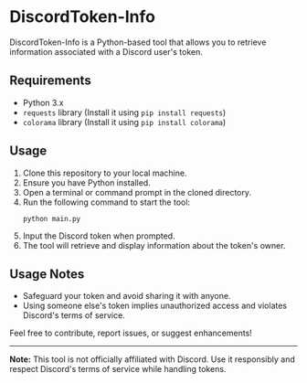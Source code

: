 # DiscordToken-Info

DiscordToken-Info is a Python-based tool that allows you to retrieve information associated with a Discord user's token.

## Requirements
- Python 3.x
- `requests` library (Install it using `pip install requests`)
- `colorama` library (Install it using `pip install colorama`)

## Usage
1. Clone this repository to your local machine.
2. Ensure you have Python installed.
3. Open a terminal or command prompt in the cloned directory.
4. Run the following command to start the tool:
    ```
    python main.py
    ```
5. Input the Discord token when prompted.
6. The tool will retrieve and display information about the token's owner.

## Usage Notes
- Safeguard your token and avoid sharing it with anyone.
- Using someone else's token implies unauthorized access and violates Discord's terms of service.

Feel free to contribute, report issues, or suggest enhancements!

---

**Note:** This tool is not officially affiliated with Discord. Use it responsibly and respect Discord's terms of service while handling tokens.
